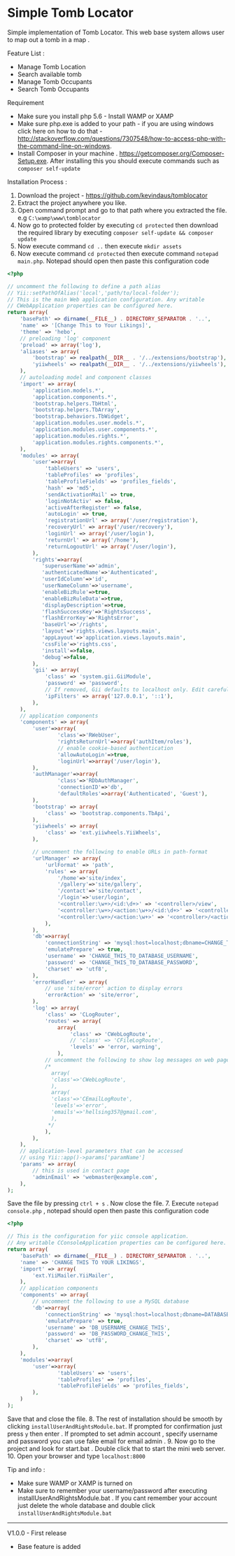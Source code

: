 # Simple Tomb Locator

Simple implementation of Tomb Locator. This web base system allows user to map out a tomb in a map . 

Feature List  :
  - Manage Tomb Location
  - Search available tomb
  - Manage Tomb Occupants
  - Search Tomb Occupants

Requirement
* Make sure you install php 5.6  - Install WAMP or XAMP
* Make sure php.exe is added to your path - if you are using windows click here on how to do that - http://stackoverflow.com/questions/7307548/how-to-access-php-with-the-command-line-on-windows. 
* Install Composer in your machine . https://getcomposer.org/Composer-Setup.exe. After installing this you should execute commands such as `composer self-update`


Installation Process : 
1. Download the project  - https://github.com/kevindaus/tomblocator
2. Extract the project anywhere you like.
3. Open command prompt and go to that path where you extracted the file. e.g `C:\wamp\www\tomblocator`
4. Now go to protected folder by executing `cd protected` then download the required library by executing `composer self-update && composer update`
5. Now execute command `cd ..` then execute `mkdir assets`
6. Now execute command `cd protected` then execute command `notepad main.php`. Notepad should open then paste this configuration code
```php
<?php

// uncomment the following to define a path alias
// Yii::setPathOfAlias('local','path/to/local-folder');
// This is the main Web application configuration. Any writable
// CWebApplication properties can be configured here.
return array(
    'basePath' => dirname(__FILE__) . DIRECTORY_SEPARATOR . '..',
    'name' => '[Change This to Your Likings]',
    'theme' => 'hebo',
    // preloading 'log' component
    'preload' => array('log'),
    'aliases' => array(
        'bootstrap' => realpath(__DIR__ . '/../extensions/bootstrap'), // change this if necessary
        'yiiwheels' => realpath(__DIR__ . '/../extensions/yiiwheels'),
    ),
    // autoloading model and component classes
    'import' => array(
        'application.models.*',
        'application.components.*',
        'bootstrap.helpers.TbHtml',
        'bootstrap.helpers.TbArray',
        'bootstrap.behaviors.TbWidget',
        'application.modules.user.models.*',
        'application.modules.user.components.*',
        'application.modules.rights.*',
        'application.modules.rights.components.*',
    ),
    'modules' => array(
        'user'=>array(
            'tableUsers' => 'users',
            'tableProfiles' => 'profiles',
            'tableProfileFields' => 'profiles_fields',
            'hash' => 'md5',
            'sendActivationMail' => true,
            'loginNotActiv' => false,
            'activeAfterRegister' => false,
            'autoLogin' => true,
            'registrationUrl' => array('/user/registration'),
            'recoveryUrl' => array('/user/recovery'),
            'loginUrl' => array('/user/login'),
            'returnUrl' => array('/home'),
            'returnLogoutUrl' => array('/user/login'),
        ),
        'rights'=>array(
           'superuserName'=>'admin',
           'authenticatedName'=>'Authenticated',
           'userIdColumn'=>'id',
           'userNameColumn'=>'username',
           'enableBizRule'=>true, 
           'enableBizRuleData'=>true, 
           'displayDescription'=>true, 
           'flashSuccessKey'=>'RightsSuccess',
           'flashErrorKey'=>'RightsError',
           'baseUrl'=>'/rights',
           'layout'=>'rights.views.layouts.main',
           'appLayout'=>'application.views.layouts.main',
           'cssFile'=>'rights.css',
           'install'=>false,
           'debug'=>false, 
        ),
        'gii' => array(
            'class' => 'system.gii.GiiModule',
            'password' => 'password',
            // If removed, Gii defaults to localhost only. Edit carefully to taste.
            'ipFilters' => array('127.0.0.1', '::1'),
        ),
    ),
    // application components
    'components' => array(
        'user'=>array(
                'class'=>'RWebUser',
                'rightsReturnUrl'=>array('authItem/roles'),
                // enable cookie-based authentication
                'allowAutoLogin'=>true,
                'loginUrl'=>array('/user/login'),
        ),
        'authManager'=>array(
                'class'=>'RDbAuthManager',
                'connectionID'=>'db',
                'defaultRoles'=>array('Authenticated', 'Guest'),
        ),
        'bootstrap' => array(
            'class' => 'bootstrap.components.TbApi',
        ),
        'yiiwheels' => array(
            'class' => 'ext.yiiwheels.YiiWheels',
        ),

        // uncomment the following to enable URLs in path-format
        'urlManager' => array(
            'urlFormat' => 'path',
            'rules' => array(
                '/home'=>'site/index',
                '/gallery'=>'site/gallery',
                '/contact'=>'site/contact',
                '/login'=>'user/login',
                '<controller:\w+>/<id:\d+>' => '<controller>/view',
                '<controller:\w+>/<action:\w+>/<id:\d+>' => '<controller>/<action>',
                '<controller:\w+>/<action:\w+>' => '<controller>/<action>',
            ),
        ),
        'db'=>array(
            'connectionString' => 'mysql:host=localhost;dbname=CHANGE_THIS_TO_DATABASENAME',
            'emulatePrepare' => true,
            'username' => 'CHANGE_THIS_TO_DATABASE_USERNAME',
            'password' => 'CHANGE_THIS_TO_DATABASE_PASSWORD',
            'charset' => 'utf8',  
        ),
        'errorHandler' => array(
            // use 'site/error' action to display errors
            'errorAction' => 'site/error',
        ),
        'log' => array(
            'class' => 'CLogRouter',
            'routes' => array(
                array(
                    'class' => 'CWebLogRoute',
                    // 'class' => 'CFileLogRoute',
                    'levels' => 'error, warning',
                ),
            // uncomment the following to show log messages on web pages
            /*
              array(
              'class'=>'CWebLogRoute',
              ),
              array(
              'class'=>'CEmailLogRoute',
              'levels'=>'error',
              'emails'=>'hellsing357@gmail.com',
              ),
             */
            ),
        ),
    ),
    // application-level parameters that can be accessed
    // using Yii::app()->params['paramName']
    'params' => array(
        // this is used in contact page
        'adminEmail' => 'webmaster@example.com',
    ),
);

```
Save the file by pressing `ctrl + s` . Now close the file. 
7. Execute `notepad console.php` , notepad should open then paste this configuration code
```php
<?php

// This is the configuration for yiic console application.
// Any writable CConsoleApplication properties can be configured here.
return array(
	'basePath' => dirname(__FILE__) . DIRECTORY_SEPARATOR . '..',
	'name' => 'CHANGE THIS TO YOUR LIKINGS',
	'import' => array(
		'ext.YiiMailer.YiiMailer',
	),
	// application components
	'components' => array(
		// uncomment the following to use a MySQL database
        'db'=>array(
            'connectionString' => 'mysql:host=localhost;dbname=DATABASE',
            'emulatePrepare' => true,
            'username' => 'DB_USERNAME_CHANGE_THIS',
            'password' => 'DB_PASSWORD_CHANGE_THIS',
            'charset' => 'utf8',  
        ),
	),
	'modules'=>array(
        'user'=>array(
                'tableUsers' => 'users',
                'tableProfiles' => 'profiles',
                'tableProfileFields' => 'profiles_fields',
        ),
	)
);

```
Save that and close the file.
8. The rest of installation should be smooth by clicking `installUserAndRightsModule.bat`. If prompted for confirmation just press `y` then enter . If prompted to set admin account , specify username and password you can use fake email for email admin  . 
9. Now go to the project and look for start.bat . Double click that to start the mini web server. 
10. Open your browser and type `localhost:8000`

Tip and info : 
* Make sure WAMP or XAMP is turned on
* Make sure to remember your username/password after executing installUserAndRightsModule.bat . If you cant remember your account just delete the whole database and double click `installUserAndRightsModule.bat`





---

V1.0.0 - First release
* Base feature is added
